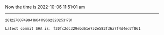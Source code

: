 Now the time is 2022-10-06 11:51:01 am

---

<small>281227007499416641196623202531781</small>

```txt
Latest commit SHA is: f20fc2dc329ebd61e752e583f36a7f4d4ed7f861
```
